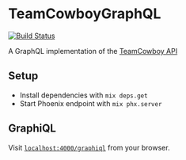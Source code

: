 # TeamCowboyGraphQL

[![Build Status](https://travis-ci.org/smoak/teamcowboy-graphql.svg?branch=master)](https://travis-ci.org/smoak/teamcowboy-graphql)

A GraphQL implementation of the [TeamCowboy API](https://api.teamcowboy.com/v1/docs/)

## Setup

- Install dependencies with `mix deps.get`
- Start Phoenix endpoint with `mix phx.server`

## GraphiQL

Visit [`localhost:4000/graphiql`](http://localhost:4000/graphiql) from your browser.
